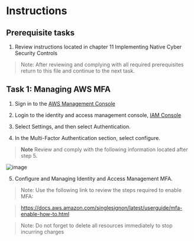 # Instructions

## Prerequisite tasks

1. Review instructions located in chapter 11 Implementing Native Cyber Security Controls
> Note: After reviewing and complying with all required prerequisites return to this file and continue to the next task.

## Task 1: Managing AWS MFA

1.	Sign in to the [AWS Management Console](https://console.aws.amazon.com/console/)

2.	Login to the identity and access management console, [IAM Console]( https://console.aws.amazon.com/singlesignon)

4.	Select Settings, and then select Authentication.

6.	In the Multi-Factor Authentication section, select configure.

> **Note** Review and comply with the following information located after step 5.

![image](https://user-images.githubusercontent.com/61672321/212172393-b1ac4e28-ac98-4a0b-9593-fe4eb5add728.png)


5.	Configure and Managing Identity and Access Management MFA.
> Note: Use the following link to review the steps required to enable MFA:

> https://docs.aws.amazon.com/singlesignon/latest/userguide/mfa-enable-how-to.html

> Note: Do not forget to delete all resources immediately to stop incurring charges
